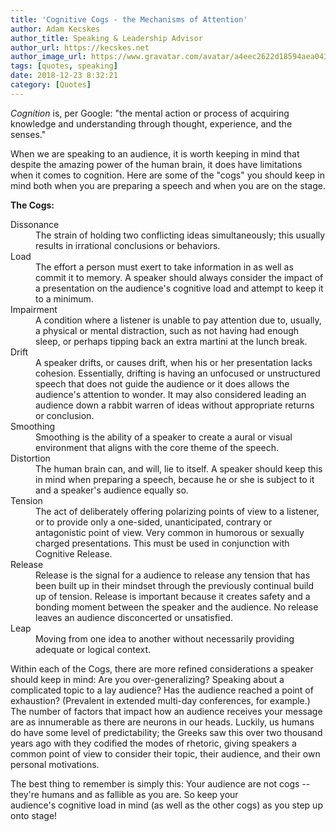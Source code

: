 ```yaml
---
title: 'Cognitive Cogs - the Mechanisms of Attention'
author: Adam Kecskes
author_title: Speaking & Leadership Advisor
author_url: https://kecskes.net
author_image_url: https://www.gravatar.com/avatar/a4eec2622d18594aea04310ae3ec577c
tags: [quotes, speaking]
date: 2018-12-23 8:32:21
category: [Quotes]
---
```


<p><dfn>Cognition</dfn> is, per Google: "the mental action or process of acquiring knowledge and understanding through thought, experience, and the senses."</p>
<p>When we are speaking to an audience, it is worth keeping in mind that despite the amazing power of the human brain, it does have limitations when it comes to cognition. Here are some of the "cogs" you should keep in mind both when you are preparing a speech and when you are on the stage.</p>

<!--truncate-->

<p><strong>The Cogs:</strong></p>
<dl>
<dt>Dissonance</dt>
<dd>The strain of holding two conflicting ideas simultaneously; this usually results in irrational conclusions or behaviors. </dd>
<dt>Load</dt>
<dd>The effort a person must exert to take information in as well as commit it to memory. A speaker should always consider the impact of a presentation on the audience's cognitive load and attempt to keep it to a minimum.</dd>
<dt>Impairment</dt>
<dd>A condition where a listener is unable to pay attention due to, usually, a physical or mental distraction, such as not having had enough sleep, or perhaps tipping back an extra martini at the lunch break.</dd>
<dt>Drift</dt>
<dd>A speaker drifts, or causes drift, when his or her presentation lacks cohesion. Essentially, drifting is having an unfocused or unstructured speech that does not guide the audience or it does allows the audience's attention to wonder. It may also considered leading an audience down a rabbit warren of ideas without appropriate returns or conclusion.</dd>
<dt>Smoothing</dt>
<dd>Smoothing is the ability of a speaker to create a aural or visual environment that aligns with the core theme of the speech.</dd>
<dt>Distortion</dt>
<dd>The human brain can, and will, lie to itself. A speaker should keep this in mind when preparing a speech, because he or she is subject to it and a speaker's audience equally so. </dd>
<dt>Tension</dt>
<dd>The act of deliberately offering polarizing points of view to a listener, or to provide only a one-sided, unanticipated, contrary or antagonistic point of view. Very common in humorous or sexually charged presentations. This must be used in conjunction with Cognitive Release.</dd>
<dt>Release</dt>
<dd>Release is the signal for a audience to release any tension that has been built up in their mindset through the previously continual build up of tension. Release is important because it creates safety and a bonding moment between the speaker and the audience. No release leaves an audience disconcerted or unsatisfied. </dd>
<dt>Leap</dt>
<dd>Moving from one idea to another without necessarily providing adequate or logical context. </dd>
</dl>
<p>Within each of the Cogs, there are more refined considerations a speaker should keep in mind: Are you over-generalizing? Speaking about a complicated topic to a lay audience? Has the audience reached a point of exhaustion? (Prevalent in extended multi-day conferences, for example.) The number of factors that impact how an audience receives your message are as innumerable as there are neurons in our heads. Luckily, us humans do have some level of predictability; the Greeks saw this over two thousand years ago with they codified the modes of rhetoric, giving speakers a common point of view to consider their topic, their audience, and their own personal motivations.</p>
<p>The best thing to remember is simply this: Your audience are not cogs -- they're humans and as fallible as you are. So keep your audience's cognitive load in mind (as well as the other cogs) as you step up onto stage!</p>
<p> </p>
